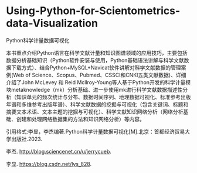 # Using-Python-for-Scientometrics-data-Visualization

Python科学计量数据可视化

本书重点介绍Python语言在科学文献计量和知识图谱领域的应用技巧，主要包括数据分析基础知识（Python软件安装与使用，Python基础语法讲解与科学文献数据下载方式）、结合Python+MySQL+Navicat软件讲解对科学文献数据的管理案例(Web of Science、Scopus、Pubmed、CSSCI和CNKI五类文献数据)、详细介绍了John McLevey 和 Reid Mcllroy-Young等人基于Python开发的科学计量模块metaknowledge（mk）分析基础、进一步使用mk进行科学文献数据描述性分析（知识单元的频次统计与分布、数据时间序列、地理数据可视化、标准参考出版年谱和多维参考出版年谱）、科学文献数据的挖掘与可视化（包含关键词、标题和摘要文本术语、文本主题的挖掘与可视化）、科学文献知识网络分析（网络分析基础、创建和处理网络数据集的方法和知识网络分析）等内容。


引用格式:李显，李杰编著.Python科学计量数据可视化[M].北京：首都经济贸易大学出版社.2023.

李杰. http://blog.sciencenet.cn/u/jerrycueb.

李显. https://blog.csdn.net/lys_828.
